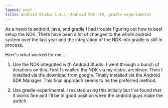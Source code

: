 ```yaml
---
layout: post
title: Android Studio 1.4.1, Android NDK r10, gradle-experimental
---
```


As a newb to android, java, and gradle I had trouble figuring out how to best
setup the NDK. There have been a lot of changes to the whole android system over the last year and the integration of the NDK into gradle is still in process.

Here's what worked for me...

1) Use the NDK integrated with Android Studio.
    I went through a bunch of iterations on this. First I installed the NDK via my
    distro, archlinux. Then I installed via the download from google. Finally installed
    via the Android SDK Manager. This final approach seems to be the preferred method.

2) Use gradle-experimental.
    I resisted using this initially but I've found that it works fine and I'll
    be in good position when the android guys make the switch.
